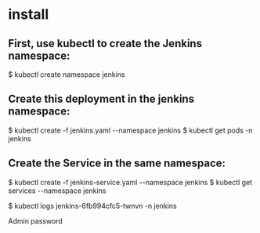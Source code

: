 # install

## First, use kubectl to create the Jenkins namespace:

$ kubectl create namespace jenkins

## Create this deployment in the jenkins namespace:

$ kubectl create -f jenkins.yaml --namespace jenkins
$ kubectl get pods -n jenkins

## Create the Service in the same namespace:

$ kubectl create -f jenkins-service.yaml --namespace jenkins
$ kubectl get services --namespace jenkins

$ kubectl logs jenkins-6fb994cfc5-twnvn -n jenkins

Admin password
